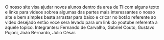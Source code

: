 O nosso site visa ajudar novos alunos dentro da area de TI com alguns
texto e links para videos sobrea algumas das partes mais interessantes
o nosso site e bem simples basta arrastar para baixo e cricar no botão referente ao video desejado
então voce sera levado para um link do youtube referenta a aquele topico.
Integrantes: Fernando de Carvalho, Gabriel Couto, Gustavo Pujoni, João Bernardo, Julio César.
